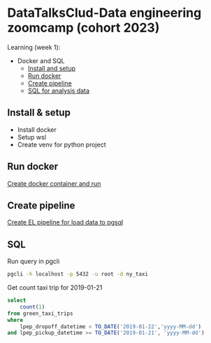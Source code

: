 # DataTalksClud-Data engineering zoomcamp (cohort 2023) 

Learning (week 1):
* Docker and SQL
  * [Install and setup](#install-&-setup)
  * [Run docker](#run-docker)
  * [Create pipeline](#create-pipeline)
  * [SQL for analysis data]()

## Install & setup
- Install docker
- Setup wsl
- Create venv for python project
  
## Run docker
[Create docker container and run](dockerfile)

## Create pipeline
[Create EL pipeline for load data to pgsql](ingest_data.py)

## SQL 
Run query in pgcli
```bash
pgcli -h localhost -p 5432 -u root -d ny_taxi
```
Get count taxi trip for 2019-01-21

```sql
select 
    count(1) 
from green_taxi_trips 
where 
    lpep_dropoff_datetime < TO_DATE('2019-01-22','yyyy-MM-dd') 
and lpep_pickup_datetime >= TO_DATE('2019-01-21', 'yyyy-MM-dd')   
```


